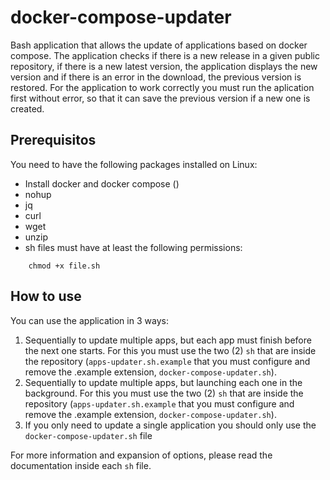 # docker-compose-updater
Bash application that allows the update of applications based on docker compose.
The application checks if there is a new release in a given public repository, if there is a new latest version, the application displays the new version and if there is an error in the download, the previous version is restored.
For the application to work correctly you must run the aplication first without error, so that it can save the previous version if a new one is created.

## Prerequisitos
You need to have the following packages installed on Linux:

* Install docker and docker compose ()
* nohup
* jq
* curl
* wget
* unzip
* sh files must have at least the following permissions:
```
    chmod +x file.sh
```

## How to use
You can use the application in 3 ways:
1. Sequentially to update multiple apps, but each app must finish before the next one starts.
For this you must use the two (2) ``sh`` that are inside the repository (``apps-updater.sh.example`` that you must configure and remove the .example extension, ``docker-compose-updater.sh``).
2. Sequentially to update multiple apps, but launching each one in the background.
For this you must use the two (2) ``sh`` that are inside the repository (``apps-updater.sh.example`` that you must configure and remove the .example extension, ``docker-compose-updater.sh``).
3. If you only need to update a single application you should only use the ``docker-compose-updater.sh`` file

For more information and expansion of options, please read the documentation inside each ``sh`` file.
